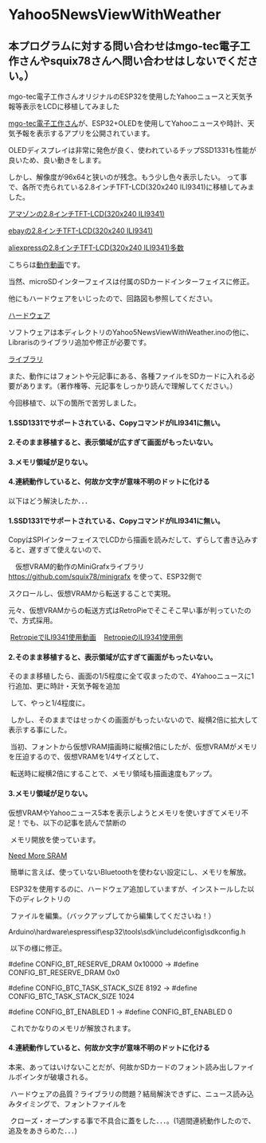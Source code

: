 # Yahoo5NewsViewWithWeather
## 本プログラムに対する問い合わせはmgo-tec電子工作さんやsquix78さんへ問い合わせはしないでください。）
mgo-tec電子工作さんオリジナルのESP32を使用したYahooニュースと天気予報等表示をLCDに移植してみました

[mgo-tec電子工作さん](https://www.mgo-tec.com/)が、ESP32+OLEDを使用してYahooニュースや時計、天気予報を表示するアプリを公開されています。


OLEDディスプレイは非常に発色が良く、使われているチップSSD1331も性能が良いため、良い動きをします。

しかし、解像度が96x64と狭いのが残念。もう少し色々表示したい。
って事で、各所で売られている2.8インチTFT-LCD(320x240 ILI9341)に移植してみました。

[アマゾンの2.8インチTFT-LCD(320x240 ILI9341)](https://www.amazon.co.jp/HiLetgo-LCD%E3%83%87%E3%82%A3%E3%82%B9%E3%83%97%E3%83%AC%E3%82%A4-%E3%82%BF%E3%83%83%E3%83%81%E3%83%91%E3%83%8D%E3%83%AB-SPI%E3%82%B7%E3%83%AA%E3%82%A2%E3%83%AB240-ILI9341/dp/B072N551V3/ref=pd_cp_147_2?_encoding=UTF8&psc=1&refRID=9329M39ZZB2KK5D7VNP4)

[ebayの2.8インチTFT-LCD(320x240 ILI9341)](https://www.ebay.com/i/201950756171?rt=nc)

[aliexpressの2.8インチTFT-LCD(320x240 ILI9341)多数](https://www.aliexpress.com/item/Consumer-Electronics-Shop-Free-shipping-240x320-2-8-SPI-TFT-LCD-Touch-Panel-Serial-Port-Module/32601714462.html)



こちらは[動作動画](https://youtu.be/1hnR1zUxFmE)です。


当然、microSDインターフェイスは付属のSDカードインターフェイスに修正。

他にもハードウェアをいじったので、回路図も参照してください。

[ハードウェア](https://github.com/YMita2017/Yahoo5NewsViewWithWeather/tree/master/Hardware)

ソフトウェアは本ディレクトリのYahoo5NewsViewWithWeather.inoの他に、Librarisのライブラリ追加や修正が必要です。

[ライブラリ](https://github.com/YMita2017/Yahoo5NewsViewWithWeather/tree/master/Libraries)

また、動作にはフォントや元記事にある、各種ファイルをSDカードに入れる必要があります。（著作権等、元記事をしっかり読んで理解してください。）



今回移植で、以下の箇所で苦労しました。

#### 1.SSD1331でサポートされている、CopyコマンドがILI9341に無い。

#### 2.そのまま移植すると、表示領域が広すぎて画面がもったいない。

#### 3.メモリ領域が足りない。

#### 4.連続動作していると、何故か文字が意味不明のドットに化ける

以下はどう解決したか．．．


#### 1.SSD1331でサポートされている、CopyコマンドがILI9341に無い。

  CopyはSPIインターフェイスでLCDから描画を読みだして、ずらして書き込みすると、遅すぎて使えないので、

　仮想VRAM的動作のMiniGrafxライブラリ https://github.com/squix78/minigrafx を使って、ESP32側で
 
  スクロールし、仮想VRAMから転送することで実現。
  
  元々、仮想VRAMからの転送方式はRetroPieでそこそこ早い事が判っていたので、方式採用。
  
  [RetropieでILI9341使用動画](https://www.youtube.com/watch?v=nE0DtXGXHAw)
  
  [RetropieのILI9341使用例](http://www.sudomod.com/forum/viewtopic.php?t=2312)


#### 2.そのまま移植すると、表示領域が広すぎて画面がもったいない。

  そのまま移植したら、画面の1/5程度に全て収まったので、4Yahooニュースに1行追加、更に時計・天気予報を追加

  して、やっと1/4程度に。
  
  しかし、そのままではせっかくの画面がもったいないので、縦横2倍に拡大して表示する事にした。
  
  当初、フォントから仮想VRAM描画時に縦横2倍にしたが、仮想VRAMがメモリを圧迫するので、仮想VRAMを1/4サイズとして、
  
  転送時に縦横2倍にすることで、メモリ領域も描画速度もアップ。


#### 3.メモリ領域が足りない。

  仮想VRAMやYahooニュース5本を表示しようとメモリを使いすぎてメモリ不足！でも、以下の記事を読んで禁断の
  
  メモリ開放を使っています。
  
  [Need More SRAM](https://www.esp32.com/viewtopic.php?t=1482)
  
  簡単に言えば、使っていないBluetoothを使わない設定にし、メモリを解放。
  
  ESP32を使用するのに、ハードウェア追加していますが、インストールした以下のディレクトリの
  
  ファイルを編集。（バックアップしてから編集してくださいね！）
  
  Arduino\hardware\espressif\esp32\tools\sdk\include\config\sdkconfig.h
  
  以下の様に修正。
  
  #define CONFIG_BT_RESERVE_DRAM 0x10000  ->  #define CONFIG_BT_RESERVE_DRAM 0x0
  
  #define CONFIG_BTC_TASK_STACK_SIZE 8192  ->  #define CONFIG_BTC_TASK_STACK_SIZE 1024
  
  #define CONFIG_BT_ENABLED 1  ->  #define CONFIG_BT_ENABLED 0
  
  これでかなりのメモリが解放されます。


#### 4.連続動作していると、何故か文字が意味不明のドットに化ける

  本来、あってはいけないことだが、何故かSDカードのフォント読み出しファイルポインタが破壊される。

  ハードウェアの品質？ライブラリの問題？結局解決できずに、ニュース読み込みタイミングで、フォントファイルを
  
  クローズ・オープンする事で不具合に蓋をした．．．。(1週間連続動作したので、追及をあきらめた．．．)
